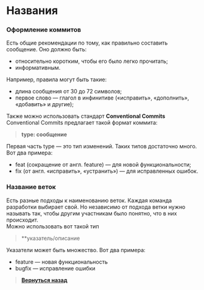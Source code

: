 # Названия

### Оформление коммитов

Есть общие рекомендации по тому, как правильно составить сообщение. Оно должно быть:

* относительно коротким, чтобы его было легко прочитать;
* информативным.

Например, правила могут быть такие:

* длина сообщения от 30 до 72 символов;
* первое слово — глагол в инфинитиве («исправить», «дополнить», «добавить» и другие);

Также можно использовать стандарт **Conventional Commits**  
Conventional Commits предлагает такой формат коммита: 

> **type: сообщение** 

Первая часть type — это тип изменений. Таких типов достаточно много. Вот два примера:

* feat (сокращение от англ. feature) — для новой функциональности;
* fix (от англ. «исправить», «устранить») — для исправленных ошибок.

### Название веток

Есть разные подходы к наименованию веток. Каждая команда разработки выбирает свой. Но независимо от подхода ветки нужно называть так, чтобы другим участникам было понятно, что в них происходит.  
Можно использовать вот такой тип  

> **указатель/описание

Указатели может быть множество. Вот два примера:

* feature — новая функциональность
* bugfix — исправление ошибки

> [**Вернуться назад**](https://github.com/ilezzov-code/GitCrib/)